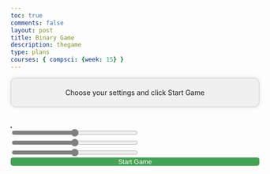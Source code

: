 ```yaml
---
toc: true
comments: false
layout: post
title: Binary Game
description: thegame
type: plans
courses: { compsci: {week: 15} }
---
```


<html lang="en">
<head>
    <meta charset="UTF-8">
    <meta name="viewport" content="width=device-width, initial-scale=1.0">
    <title>Traffic Testing Game Boogollo</title>
    <style>
        canvas {
            background-color: red;
            border: 1px solid #000;
        } 
        input[type = "range"]{
            accent-color: grey
        }
        button{
            border: none;
            background-color: #46A254;
            width: 100%;
            color: white;
            clip-path: inset(0px 0px round 5px);
        }
        #settingsScreen{
            text-align: center;
            background-color: #f0f0f0;
            border: 1px solid #ccc;
            border-radius: 10px;
            box-shadow: 0 0 10px rgba(0, 0, 0, 0.1);
            padding: 20px;
            margin-bottom: 40px
        }
    </style>
</head>
<body>
    <div id = "settingsScreen">Choose your settings and click Start Game</div>
    <div style = "float:left">
        <canvas id="gameCanvas" width="600" height="400" style = "display:inline-block"></canvas>
        <div style = "min-width:300px; display:inline-block;" id = "sideMenu">
            <div id = "originalColor" style = "color:black;"></div>
            <div id = "invertedColor" style = "color:black;"></div>
            <input id = "redSlide" style = "width:256px" type = "range" max="255"/>
            <input id = "greenSlide" style = "width:256px" type = "range" max="255"/>
            <input id = "blueSlide" style = "width:256px" type = "range" max="255"/>
            <br>
            <div id = "objects" style = "padding= 0px; margin = 0px"></div>
            <button onclick = "js:startUp();">Start Game</button>
        </div>
    </div>
    <script>
        function convertColor(colorIndex) {
            // Get the input hex color value
            // Convert hex to binary
        // const binaryValue = hexToBinary(color);
            // Invert the binary
        // const invertedBinary = invertBinary(binaryValue);
            // Convert binary back to hex
            console.log("Current Color is called as a function")
            const displayedColors = `${colors[colorIndex].split(" ")[0]},${colors[colorIndex].split(" ")[1]},${colors[colorIndex].split(" ")[2]}`
            var invertedHex = ""
            for(x = 0; x < 2; x++){
                invertedHex += parseInt(255 - parseInt(colors[colorIndex].split(" ")[x])) + "," 
            };
            invertedHex += parseInt(255 - parseInt(colors[colorIndex].split(" ")[2]))
            // Display the result
            console.log("Change should be in", "")
            // colors[colorSelect] = `${colors[colorIndex].split(" ")[0]},${colors[colorIndex].split(" ")[1]},${colors[colorIndex].split(" ")[2]}`
            console.log("Colors are", colors, displayedColors)
            console.log("Inverted color is", invertedHex)
            displayColor('originalColor', 'Original Color', displayedColors, "notAvailable");
            displayColor('invertedColor', 'Inverted Color', invertedHex, "notAvailable");
        }
        function displayColor(elementId, label, colorToFill, binary) {
            // Add spaces every eight bits in the binary representation
            // const spacedBinary = binary.replace(/(.{8})/g, "$1 ");
            console.log("Color for", label, "is", colorToFill)
            const element = document.getElementById(elementId);
            element.innerText =  `
                ${label}:
                Red: ${"0".repeat(8 - parseInt(colorToFill.split(",")[0]).toString(2).length)}${parseInt(colorToFill.split(",")[0]).toString(2)}
                Green: ${"0".repeat(8 - parseInt(colorToFill.split(",")[1]).toString(2).length)}${parseInt(colorToFill.split(",")[1]).toString(2)}
                Blue: ${"0".repeat(8 - parseInt(colorToFill.split(",")[2]).toString(2).length)}${parseInt(colorToFill.split(",")[2]).toString(2)}`
                // ` <p>Binary: ${spacedBinary}</p>
            // `;
            // element.style.backgroundColor = colorToFill;
            // element.style.color = // getContrastColor(colorToFill); // Set text color for better visibility
        }
        function hexToBinary(hex) {
            if (!/^[0-9A-Fa-f]+$/.test(hex)) {
                throw new Error("Invalid hex input");
            }
            let decimalValue = parseInt(hex, 16);
            let binaryValue = decimalValue.toString(2).padStart(24, '0'); // Ensure 24 bits
            return binaryValue;
        }
        function invertBinary(binaryString) {
            if (!/^[01]{24}$/.test(binaryString)) {
                throw new Error("Invalid binary input");
            }
            let invertedBinary = binaryString
                .split('')
                .map(bit => (bit === '0' ? '1' : '0'))
                .join('');
            return invertedBinary;
        }
        function binaryToHex(binaryString) {
            if (!/^[01]{24}$/.test(binaryString)) {
                throw new Error("Invalid binary input");
            }
            let decimalValue = parseInt(binaryString, 2);
            let hexValue = decimalValue.toString(16).toUpperCase().padStart(6, '0'); // Ensure 6 digits
            return '#' + hexValue;
        }
        function getContrastColor(hexColor) {
            // Function to determine text color based on background color
            const r = parseInt(hexColor.slice(1, 3), 16);
            const g = parseInt(hexColor.slice(3, 5), 16);
            const b = parseInt(hexColor.slice(5, 7), 16);
            const brightness = (r * 299 + g * 587 + b * 114) / 1000;
            return brightness > 128 ? 'black' : 'white';
        }
    </script>
    <script>
        const canvas = document.getElementById("gameCanvas");
        const ctx = canvas.getContext("2d");
        let carX = canvas.width / 2 - 25;
        let carY = canvas.height - 120;
        const CAR_WIDTH = 50;
        const CAR_HEIGHT = 100;
        var OBSTACLE_SPEED = 5;
        var colors = ["0 0 255", "0 0 0", "255 255 0", "0 127 0", "0 0 255"]
        var controlingColorValues = ["Player", "Obstacle", "Mystery", "Speed", "Shield"]
        var colorSelect = 0
        var currentElementPosition = 0
        const POWERUP_SPEED_BOOST = 2;
        const POWERUP_SHIELD_DURATION = 5000; // 5 seconds
        const obstacles = [];
        const mysteryBoxes = [];
        const speedBoosts = [];
        const shields = [];
        const keys = {};
        let gameRunning = true;
        let score = 0; // Initialize the score
        let colorInverted = false; // Flag to track color inversion
        let speedBoostActive = false; // Flag to track speed boost power-up
        let shieldActive = false; // Flag to track shield power-up
        document.addEventListener('keydown', function(event) {
            keys[event.key] = true;
        });
        document.addEventListener('keyup', function(event) {
            keys[event.key] = false;
        });
        document.addEventListener('input', function(event){
            console.log(colorSelect)
            switch(event.target.id){
                case "redSlide":
                    console.log("Red value is A", colors[colorSelect].split(" ")[0])
                    colors[colorSelect] = String(event.target.value) + " " + String(colors[colorSelect].split(" ")[1] + " " + String(colors[colorSelect].split(" ")[2]))
                    var seperatedColors = colors[colorSelect].split(" ")
                    var invertedColor = "" 
                    seperatedColors.forEach(function(element, index){
                        invertedColor += (255 - seperatedColors[index]) + ",";
                    })
                    console.log("Inverted color is", invertedColor)
                    displayColor('originalColor', 'Original Color', colors[colorSelect].replaceAll(" ", ","), "notAvailable");
                    displayColor('invertedColor', 'Inverted Color', String(invertedColor), "notAvailable");
            // displayColor('invertedColor', 'Inverted Color', invertedHex, "notAvailable");
                    break
                case "greenSlide":
                    console.log("Green value is A", colors[colorSelect].split(" ")[1])
                    colors[colorSelect] = String(colors[colorSelect].split(" ")[0]) + " " + String(event.target.value) + " " + String(colors[colorSelect].split(" ")[2])
                    var seperatedColors = colors[colorSelect].split(" ")
                    var invertedColor = "" 
                    seperatedColors.forEach(function(element, index){
                        invertedColor += (255 - seperatedColors[index]) + ",";
                    })
                    console.log("Inverted color is", invertedColor)
                    displayColor('originalColor', 'Original Color', colors[colorSelect].replaceAll(" ", ","), "notAvailable");
                    displayColor('invertedColor', 'Inverted Color', String(invertedColor), "notAvailable");
                    break
                case "blueSlide":
                    console.log("Blue value is A", colors[colorSelect].split(" ")[2], "from", colors[colorSelect], "part of", colors[colorSelect].split(" "))
                    // colors[colorSelect].split(" ")[2] = event.target.value
                    colors[colorSelect] = String(colors[colorSelect].split(" ")[0] + " " + colors[colorSelect].split(" ")[1] + " " + event.target.value)
                    var seperatedColors = colors[colorSelect].split(" ")
                    var invertedColor = "" 
                    seperatedColors.forEach(function(element, index){
                        invertedColor += (255 - seperatedColors[index]) + ",";
                    })
                    console.log("Inverted color is", invertedColor)
                    displayColor('originalColor', 'Original Color', colors[colorSelect].replaceAll(" ", ","), "notAvailable");
                    displayColor('invertedColor', 'Inverted Color', String(invertedColor), "notAvailable");
                    break
            }
            console.log("Changed Value From", event.target.id, "Is", event.target.value)
        })
        function showSliders(colorIndex){
            convertColor(colorIndex)
            fillNum = colors[colorIndex]
            colorSelect = colorIndex
            console.log("Total String", fillNum)
            document.getElementById("redSlide").value = fillNum.split(" ")[0]
            document.getElementById("greenSlide").value = fillNum.split(" ")[1]
            document.getElementById("blueSlide").value = fillNum.split(" ")[2]
        };
        function initiateSliders(){
            for(let fill in colors){
                let fillColor = colors[fill]
                console.log(fillColor)
                let displayFill = document.createElement("button")
                displayFill.innerHTML = String(controlingColorValues[fill])
                console.log(fillColor)
                console.log(colors)
                //
                document.getElementById("objects").appendChild(displayFill);
                console.log("Testing Slice", fillColor.slice(0, 8));
                displayFill.onclick = function(){showSliders(fill);};
            }
        }
        initiateSliders()
        convertColor(0)
        function handleInput() {
            // Handle user input
            if ((keys['ArrowLeft'] || keys['a']) && carX > 0){ 
                carX -= 5;
            } if((keys['ArrowRight'] || keys['d']) && carX < canvas.width - CAR_WIDTH){
                carX += 5;
            } if ((keys['ArrowUp'] || keys['w']) && carY > 0){
                carY -= 5;
            } if ((keys['ArrowDown'] || keys['s']) && carY < canvas.height - CAR_HEIGHT){
                carY += 5;
            }
        }
        function updateGame() {
            // Update game state
            if (!gameRunning) {
                return; // Stop updating if the game is not running
            }
            // Move obstacles
            for (let i = 0; i < obstacles.length; i++) {
                obstacles[i].y += speedBoostActive ? OBSTACLE_SPEED * 0.5: OBSTACLE_SPEED;
                // Check for collision between car and obstacle
                if (
                    carX < obstacles[i].x + obstacles[i].width &&
                    carX + CAR_WIDTH > obstacles[i].x &&
                    carY < obstacles[i].y + obstacles[i].height &&
                    carY + CAR_HEIGHT > obstacles[i].y &&
                    shieldActive == false
                ) {
                    console.log("Collision Detected!");
                    gameRunning = false
                    handleCollision();
                    return
                }
                else if(
                    carX < obstacles[i].x + obstacles[i].width &&
                    carX + CAR_WIDTH > obstacles[i].x &&
                    carY < obstacles[i].y + obstacles[i].height &&
                    carY + CAR_HEIGHT > obstacles[i].y &&
                    shieldActive == true
                ){
                    shieldActive == false
                }
                // Check if the car passes the obstacle
                if (obstacles[i].y > canvas.height) {
                    obstacles.splice(i, 1); // Remove the obstacle
                    score++; // Increment the score
                }
            }
            // Move mystery boxes
            for (let i = 0; i < mysteryBoxes.length; i++) {
                mysteryBoxes[i].y += speedBoostActive ? OBSTACLE_SPEED * 0.5: OBSTACLE_SPEED;
                // Check for collision between car and mystery box
                if (
                    carX < mysteryBoxes[i].x + mysteryBoxes[i].width &&
                    carX + CAR_WIDTH > mysteryBoxes[i].x &&
                    carY < mysteryBoxes[i].y + mysteryBoxes[i].height &&
                    carY + CAR_HEIGHT > mysteryBoxes[i].y
                ) {
                    console.log("Mystery Box Hit!");
                    handleMysteryBox();
                    mysteryBoxes.splice(i, 1); // Remove the mystery box
                }
            }
            // Move speed boosts
            for (let i = 0; i < speedBoosts.length; i++) {
                speedBoosts[i].y += speedBoostActive ? OBSTACLE_SPEED * 0.5: OBSTACLE_SPEED;
                // Check for collision between car and speed boost
                if (
                    carX < speedBoosts[i].x + speedBoosts[i].width &&
                    carX + CAR_WIDTH > speedBoosts[i].x &&
                    carY < speedBoosts[i].y + speedBoosts[i].height &&
                    carY + CAR_HEIGHT > speedBoosts[i].y
                ) {
                    console.log("Speed Boost Hit!");
                    handleSpeedBoost();
                    speedBoosts.splice(i, 1); // Remove the speed boost
                }
            }
            // Move shields
            for (let i = 0; i < shields.length; i++) {
                shields[i].y += speedBoostActive ? OBSTACLE_SPEED * 0.5: OBSTACLE_SPEED
                // Check for collision between car and shield
                if (
                    carX < shields[i].x + shields[i].width &&
                    carX + CAR_WIDTH > shields[i].x &&
                    carY < shields[i].y + shields[i].height &&
                    carY + CAR_HEIGHT > shields[i].y
                ) {
                    console.log("Shield Hit!");
                    handleShield();
                    shields.splice(i, 1); // Remove the shield
                }
            }
        }
        function handleCollision() {
            if (shieldActive) {
                console.log("Shield Protected!");
                shieldActive = false; // Deactivate the shield
            } else {
                gameRunning = false; // Stop the game on collision
                colorInverted = true; // Trigger color inversion
                ctx.fillStyle = "black";
                console.log("Is, called")
                ctx.globalAlpha = 0.3
                ctx.fillRect(0, 0, canvas.width, canvas.height);
                ctx.globalAlpha = 1
                ctx.fillStyle = "darkGreen";
                ctx.fillRect(100, 100, canvas.width - 200, canvas.height - 200);
                ctx.fillStyle = "white"
                ctx.textAlign = "center"
                ctx.fillText("Game Over", (canvas.width / 2), canvas.height / 2- 25)
                ctx.fillText("Click Screen to Try Again", (canvas.width / 2), canvas.height / 2 + 25)
                canvas.onclick = function(){window.location.reload()}
                canvas.style.filter = "invert(100%)";
            }
        }
        function handleMysteryBox() {
            // Implement cool effects for mystery box
            // For example, you can add additional points or power-ups here
            console.log("Mystery Box Effect!");
            score += 5; // Add 5 points to the score
        }
        function handleSpeedBoost() {
            console.log("Speed Boost Activated!");
            speedBoostActive = true; // Activate speed boost
            setTimeout(() => {
                speedBoostActive = false; // Deactivate speed boost after 5 seconds
            }, POWERUP_SHIELD_DURATION);
        }
        function handleShield() {
            console.log("Shield Activated!");
            shieldActive = true; // Activate shield
            setTimeout(() => {
                shieldActive = false; // Deactivate shield after 5 seconds
            }, POWERUP_SHIELD_DURATION);
        }
        function drawGame() {
            // Draw game elements on the canvas
            // Apply color inversion if needed
            if (colorInverted) {
                // ctx.fillStyle = "black";
                // ctx.fillRect(0, 0, canvas.width, canvas.height);
            }
            if(!gameRunning){
                return
            }
            ctx.clearRect(0, 0, canvas.width, canvas.height);
            // Draw car
            ctx.fillStyle = `rgb(${colors[0].split(" ")[0]}, ${colors[0].split(" ")[1]}, ${colors[0].split(" ")[2]})`;
            ctx.fillRect(carX, carY, CAR_WIDTH, CAR_HEIGHT);
            // Draw obstacles
            ctx.fillStyle = `rgb(${colors[1].split(" ")[0]}, ${colors[1].split(" ")[1]}, ${colors[1].split(" ")[2]})`;
            for (const obstacle of obstacles) {
                ctx.fillRect(obstacle.x, obstacle.y, obstacle.width, obstacle.height);
            }
            // Draw mystery boxes
            ctx.fillStyle = `rgb(${colors[2].split(" ")[0]}, ${colors[2].split(" ")[1]}, ${colors[2].split(" ")[2]})`;
            for (const box of mysteryBoxes) {
                ctx.fillRect(box.x, box.y, box.width, box.height);
            }
            // Draw speed boosts
            ctx.fillStyle = `rgb(${colors[3].split(" ")[0]}, ${colors[3].split(" ")[1]}, ${colors[3].split(" ")[2]})`;
            for (const boost of speedBoosts) {
                ctx.fillRect(boost.x, boost.y, boost.width, boost.height);
            }
            // Draw shields
            ctx.fillStyle = `rgb(${colors[4].split(" ")[0]}, ${colors[4].split(" ")[1]}, ${colors[4].split(" ")[2]})`;
            for (const shield of shields) {
                ctx.fillRect(shield.x, shield.y, shield.width, shield.height);
            }
            // Display the score
            ctx.fillStyle = "white"
            ctx.globalAlpha = 0.5
            ctx.fillRect(0, 0, 250, 100)
            ctx.globalAlpha = 1;
            ctx.fillStyle = "black";
            ctx.font = "20px Arial";
            ctx.fillText("Score: " + score, 10, 30);
            // Display power-up status
            ctx.fillText("Speed Boost: " + (speedBoostActive ? "Active" : "Inactive"), 10, 60);
            ctx.fillText("Shield: " + (shieldActive ? "Active" : "Inactive"), 10, 90);
            // Reset color inversion
            ctx.filter = "none";
        }
        function gameLoop() {
            updateGame();
            drawGame();
            handleInput();
            requestAnimationFrame(gameLoop);
        }
        // Start the game loop
        // Example: You can add obstacle, mystery box, speed boost, and shield creation logic here if needed
        function createObstacle() {
            var obstacleWidth = (obstacles.length + score) ** 2 + (Math.floor(Math.random() * 100) - 50)
            if(obstacleWidth > 200){
                obstacleWidth = 200
            }
            var obstacleX = carX - (obstacleWidth / 2) + (CAR_WIDTH / 2)
            if(obstacleX + obstacleWidth > canvas.width){
                console.log("Is called", obstacleX)
                obstacleX = canvas.width - obstacleWidth
            }
            if(obstacleWidth < 10){
                obstacleWidth = 10
            }
            const obstacleY = -20;
            obstacles.push({ x: obstacleX, y: obstacleY, width: obstacleWidth, height: 20 });
            setTimeout(createObstacle, speedBoostActive ? 2000: 1000)
        }
        function createMysteryBox() {
            const boxWidth = 30;
            const boxX = Math.random() * (canvas.width - boxWidth);
            const boxY = -20;
            mysteryBoxes.push({ x: boxX, y: boxY, width: boxWidth, height: boxWidth });
        }
        function createSpeedBoost() {
            const boostWidth = 30;
            const boostX = Math.random() * (canvas.width - boostWidth);
            const boostY = -20;
            speedBoosts.push({ x: boostX, y: boostY, width: boostWidth, height: boostWidth });
        }
        function createShield() {
            const shieldWidth = 30;
            const shieldX = Math.random() * (canvas.width - shieldWidth);
            const shieldY = -20;
            shields.push({ x: shieldX, y: shieldY, width: shieldWidth, height: shieldWidth });
        }
        function startUp(){
            document.getElementById("settingsScreen").style.display = "none";
            setTimeout(createObstacle, 1000)  // Create obstacles every second
            setInterval(createMysteryBox, speedBoostActive ? 11000: 5000); // Create mystery boxes every 5 seconds
            setInterval(createSpeedBoost, speedBoostActive ? 15400: 7000); // Create speed boosts every 7 seconds
            setInterval(createShield, speedBoostActive ? 220000: 10000); // Create shields every 10 seconds
            document.getElementById("settingsScreen").remove()
            gameLoop()
        }
    </script>
</body>
</html>
